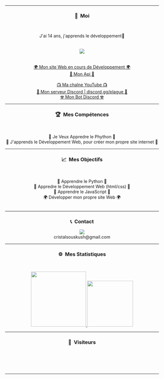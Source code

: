 -----
### <p align="center">🧠 &nbsp;Moi</p>
<br>
<p align="center">
  J'ai 14 ans, j'apprends le développement🙂
  <br>
  <br>
  <br>
  <img src="https://cdn.discordapp.com/attachments/825532990037295135/857662939040710716/f4f68aba6d7791d43932ed679328693d.jpg">
  <br>
  <br>
  <br>
  <a href="https://github.com/CristalSousKush">🌍 Mon site Web en cours de Développement 🌍</a>
  <br>
  <a href="">🎨 Mon Api 🎨</a>
  <br>
  <br>
  <a href="https://www.youtube.com/channel/UCYX4jCDRBjObSHmY8yLyQWw">📺 Ma chaîne YouTube 📺</a>
  <br>
  <a href="https://discord.gg/ckgUBfqsEe">💬 Mon serveur Discord | discord.gg/plague 💬</a>
  <br>
  <a href="https://discord.com/api/oauth2/authorize?client_id=856599269195907122&permissions=8&scope=bot">☢ Mon Bot Discord ☢</a>
  <br>
</p>

-----
### <p align="center">🏆 &nbsp;Mes Compétences</p>
<br>
<p align="center">
  🐍 Je Veux Appredre le Phython 🐍
  <br>
  💠 J'apprends le Développement Web, pour créer mon propre site internet 💠
  <br>
</p>

-----
### <p align="center">📈 &nbsp;Mes Objectifs</p>
<br>
<p align="center">
  🐍 Apprendre le Python 🐍
  <br>
  💠 Appredre le Développement Web (html/css) 💠
  <br>
  🎃 Apprendre le JavaScript 🎃
  <br>
  🌍 Développer mon propre site Web 🌍
  <br>
  <br>
</p>

-----
### <p align="center">📞 &nbsp;Contact</p>
<p align="center">
  <img src="https://cdn.discordapp.com/attachments/825532990037295135/857662939040710716/f4f68aba6d7791d43932ed679328693d.jpg">
  <br>
  cristalsouskush@gmail.com
</p>


-----
### <p align="center">⚙️ &nbsp;Mes Statistiques</p>
<br>
<p align="center">
<a href="https://github.com/CristalSousKush">
  <img height="180em" src=""/>
  <img height="150em" src=""/>
</a>
  
</p>

-----

### <p align="center">👀 &nbsp;Visiteurs</p>
<br>
<p align="center">
  <img src="" />
</p>
<br>

-----
